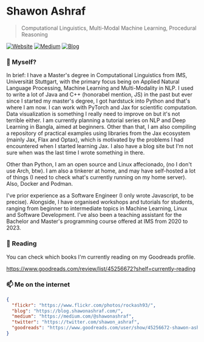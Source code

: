 # Shawon Ashraf
> Computational Linguistics, Multi-Modal Machine Learning, Procedural Reasoning

[![Website](https://img.shields.io/badge/--website?label=Website&logo=safari&style=social)](https://shawonashraf.com)
[![Medium](https://img.shields.io/badge/--medium?label=Medium&logo=medium&style=social)](https://medium.com/@shawonashraf)
[![Blog](https://img.shields.io/badge/--blog?label=Blog&logo=blog&style=social)](https://blog.shawonashraf.com/)


### 🤔 Myself?
In brief: I have a Master's degree in Computational Linguistics from IMS, Universität Stuttgart, with the primary focus being on Applied Natural Language Processing, Machine Learning and Multi-Modality in NLP. I used to write a lot of Java and C++ (honorabel mention, JS) in the past but ever since I started my master's degree, I got hardstuck into Python
and that's where I am now. I can work with PyTorch and Jax for scientific computation. Data visualization is something I really need to improve on but it's not terrible either. I am currently planning a tutorial series on NLP and Deep Learning in Bangla, aimed at beginners. Other than that, I am also compiling a repository 
of practical examples using libraries from the Jax ecosystem (mainly Jax, Flax and Optax), which is motivated by the problems I had encountered when I started learning Jax. I also have a blog site but I'm not sure when was the last time I wrote something in there. 

Other than Python, I am an open source and Linux affecionado, (no I don't use Arch, btw). I am also a tinkerer at home, and may have self-hosted a lot of things (I need to check what's currently running on my home server). Also, Docker and Podman. 

I've prior experience as a Software Engineer (I only wrote Javascript, to be precise). Alongside, I have organised workshops and tutorials for students, ranging from beginner to intermediate topics in Machine Learning, Linux and Software Development. I've also been a teaching assistant for the Bachelor and Master's programming course offered at IMS from 2020 to 2023. 

### 🔭 Reading
You can check which books I'm currently reading on my Goodreads profile. 

https://www.goodreads.com/review/list/45256672?shelf=currently-reading


### 📫 Me on the internet
```json
{
  "flickr": "https://www.flickr.com/photos/rockash93/",
  "blog": "https://blog.shawonashraf.com/",
  "medium": "https://medium.com/@shawonashraf",
  "twitter": "https://twitter.com/shawon_ashraf",
  "goodreads": "https://www.goodreads.com/user/show/45256672-shawon-ashraf"
}
```

